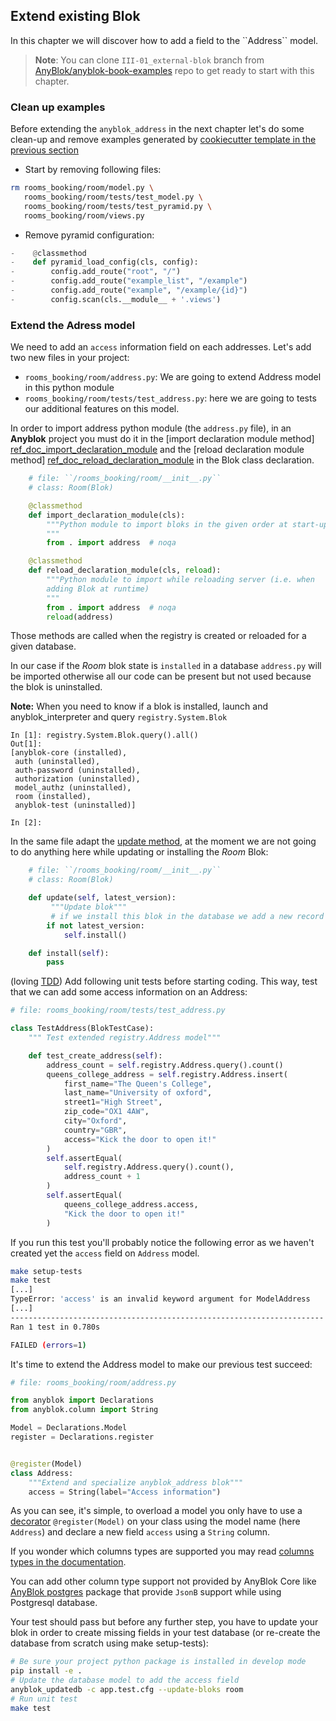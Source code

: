 ## Extend existing Blok

In this chapter we will discover how to add a field to the ̀ `Address`` model.

> **Note**: You can clone ``III-01_external-blok`` branch from
> [AnyBlok/anyblok-book-examples][gh_abe] repo to get ready to start
> with this chapter.

### Clean up examples

Before extending the ``anyblok_address`` in the next chapter let's do some
clean-up and remove examples generated by [cookiecutter template in
the previous section](../02_project/02_cookiecutter.md)

* Start by removing following files:

```bash
rm rooms_booking/room/model.py \
   rooms_booking/room/tests/test_model.py \
   rooms_booking/room/tests/test_pyramid.py \
   rooms_booking/room/views.py
```

* Remove pyramid configuration:

```python
-    @classmethod
-    def pyramid_load_config(cls, config):
-        config.add_route("root", "/")
-        config.add_route("example_list", "/example")
-        config.add_route("example", "/example/{id}")
-        config.scan(cls.__module__ + '.views')
```

### Extend the Adress model

We need to add an ``access`` information field on each addresses.
Let's add two new files in your project:

* ``rooms_booking/room/address.py``: We are going to extend Address model in
  this python module
* ``rooms_booking/room/tests/test_address.py``: here we are going to tests our
  additional features on this model.

In order to import address python module (the ``address.py`` file), in an
**Anyblok** project you must do it in the [import declaration module method]
[ref_doc_import_declaration_module] and the [reload declaration module method]
[ref_doc_reload_declaration_module] in the Blok class declaration.


```python
    # file: ``/rooms_booking/room/__init__.py``
    # class: Room(Blok)

    @classmethod
    def import_declaration_module(cls):
        """Python module to import bloks in the given order at start-up
        """
        from . import address  # noqa

    @classmethod
    def reload_declaration_module(cls, reload):
        """Python module to import while reloading server (i.e. when
        adding Blok at runtime)
        """
        from . import address  # noqa
        reload(address)
```

Those methods are called when the registry is created or reloaded for a given
database.

In our case if the *Room* blok state is ``installed`` in a database
``address.py`` will be imported otherwise all our code can be present but
not used because the blok is uninstalled.

**Note:** When you need to know if a blok is installed, launch and
anyblok_interpreter and query `registry.System.Blok`

```
In [1]: registry.System.Blok.query().all()
Out[1]: 
[anyblok-core (installed),
 auth (uninstalled),
 auth-password (uninstalled),
 authorization (uninstalled),
 model_authz (uninstalled),
 room (installed),
 anyblok-test (uninstalled)]

In [2]:  
```

In the same file adapt the [update method][ref_doc_update], at the moment
we are not going to do anything here while updating or installing the *Room*
Blok:

```python
    # file: ``/rooms_booking/room/__init__.py``
    # class: Room(Blok)

    def update(self, latest_version):
         """Update blok"""
         # if we install this blok in the database we add a new record
        if not latest_version:
            self.install()

    def install(self):
        pass

```

(loving [TDD][wikipedia_tdd]) Add following unit tests before starting coding.
This way, test that we can add some access information on an Address:

```python
# file: rooms_booking/room/tests/test_address.py

class TestAddress(BlokTestCase):
    """ Test extended registry.Address model"""

    def test_create_address(self):
        address_count = self.registry.Address.query().count()
        queens_college_address = self.registry.Address.insert(
            first_name="The Queen's College",
            last_name="University of oxford",
            street1="High Street",
            zip_code="OX1 4AW",
            city="Oxford",
            country="GBR",
            access="Kick the door to open it!"
        )
        self.assertEqual(
            self.registry.Address.query().count(),
            address_count + 1
        )
        self.assertEqual(
            queens_college_address.access,
            "Kick the door to open it!"
        )
```

If you run this test you'll probably notice the following error as we haven't
created yet the ``access`` field on ``Address`` model.

```bash
make setup-tests
make test
[...]
TypeError: 'access' is an invalid keyword argument for ModelAddress
[...]
----------------------------------------------------------------------
Ran 1 test in 0.780s

FAILED (errors=1)
```

It's time to extend the Address model to make our previous test succeed:

```python
# file: rooms_booking/room/address.py

from anyblok import Declarations
from anyblok.column import String

Model = Declarations.Model
register = Declarations.register


@register(Model)
class Address:
    """Extend and specialize anyblok_address blok"""
    access = String(label="Access information")
```

As you can see, it's simple, to overload a model you only have to use a
[decorator][python_decorator] ``@register(Model)`` on your class using the
model name (here ``Address``) and declare a new field ``access`` using a
``String`` column.

If you wonder which columns types are supported you may read
[columns types in the documentation][ref_doc_column_type].

You can add other column type support not provided by AnyBlok Core like
[AnyBlok postgres][anyblok_postgres] package that provide ``JsonB`` support
while using Postgresql database.

Your test should pass but before any further step, you have to update your
blok in order to create missing fields in your test database (or re-create
the database from scratch using make setup-tests):

```bash
# Be sure your project python package is installed in develop mode
pip install -e .
# Update the database model to add the access field
anyblok_updatedb -c app.test.cfg --update-bloks room
# Run unit test
make test
```

[gh_abe]: https://github.com/AnyBlok/anyblok-book-examples
[anyblok_postgres]: https://github.com/AnyBlok/anyblok_postgres
[wikipedia_tdd]: https://fr.wikipedia.org/wiki/Test_driven_development
[python_decorator]: https://www.python.org/dev/peps/pep-0318/
[ref_doc_column_type]: https://doc.anyblok.org/en/latest/MEMENTO.html#column
[ref_doc_import_declaration_module]: http://doc.anyblok.org/en/latest/MEMENTO.html#blok
[ref_doc_reload_declaration_module]: http://doc.anyblok.org/en/latest/MEMENTO.html#blok
[ref_doc_update]: http://doc.anyblok.org/en/latest/MEMENTO.html#blok
